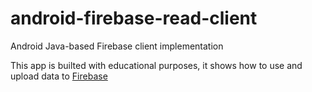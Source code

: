 # android-firebase-read-client
Android Java-based Firebase client implementation

This app is builted with educational purposes, 
it shows how to use and upload data to <a href="https://firebase.com">Firebase</a>
